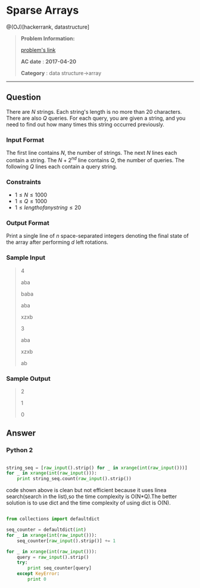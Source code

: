 # Sparse Arrays

@(OJ)[hackerrank, datastructure]

> **Problem Information:**
>
> [problem's link](https://www.hackerrank.com/challenges/sparse-arrays)
>
> **AC date** : **2017-04-20**
>
> **Category** : data structure->array


-------------------

## Question

There are $N$ strings. Each string's length is no more than $20$ characters. There are also $Q$ queries. For each query, you are given a string, and you need to find out how many times this string occurred previously.

### Input Format

The first line contains $N$, the number of strings.
The next $N$ lines each contain a string.
The $N+2^{nd}$ line contains $Q$, the number of queries.
The following $Q$ lines each contain a query string.

### Constraints

- $1 \le N \le 1000$
- $1 \le Q \le 1000$
- $1 \le length of any string \le 20$

### Output Format

Print a single line of $n$ space-separated integers denoting the final state of the array after performing $d$ left rotations.

### Sample Input

> 4
> 
> aba
> 
> baba
> 
> aba
> 
> xzxb
> 
> 3
> 
> aba
> 
> xzxb
> 
> ab
> 


### Sample Output

> 2
>
> 1
>
> 0

## Answer

### Python 2

```python

string_seq = [raw_input().strip() for _ in xrange(int(raw_input()))]
for _ in xrange(int(raw_input())):
    print string_seq.count(raw_input().strip())


```

code shown above is clean but not efficient because it uses linea search(search in the list),so the time complexity is O(N*Q).The better solution is to use dict and the time complexity of using dict is O(N).

```python

from collections import defaultdict

seq_counter = defaultdict(int)
for _ in xrange(int(raw_input())):
    seq_counter[raw_input().strip()] += 1

for _ in xrange(int(raw_input())):
    query = raw_input().strip()
    try:
        print seq_counter[query]
    except KeyError:
        print 0


```